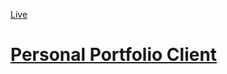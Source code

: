 [Live](https://www.spencerknightdev.com/)

# <ins>Personal Portfolio Client</ins>

<!--  TODO create spinner for contactme -->
